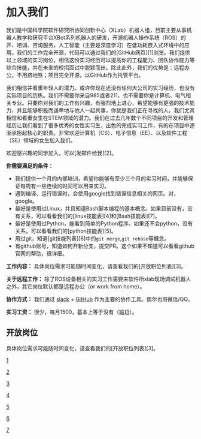 # 加入我们

我们是中国科学院软件研究所协同创新中心（XLab）机器人组，目前主要从事机器人教学和研究平台XBot系列机器人的研发，开源机器人操作系统（ROS）的开、培训、咨询服务，人工智能（主要是深度学习）在低功耗嵌入式环境中的应用。我们的工作完全开源，代码可以通过我们的[GitHub网页][1]浏览。我们提供以上领域的实习岗位，相信这份实习经历可以提高你的工程能力、团队协作能力等综合技能，并在未来的校招面试中脱颖而出。除此此外，我们的优势是：远程办公，不用挤地铁；项目完全开源，以GitHub作为托管平台。

我们相信并看重年轻人的潜力。或许你现在还没有任何大公司的实习经历，也没有实际项目的历练。我们不需要你来自985或者211，也不需要你是计算机、电气相关专业。只要你对我们的工作有兴趣，有强烈地上进心，希望能够有更强的技术能力，并且能够积极而谦卑地与他人一起共事，你就是我们正在寻找的人。我们尤其相信和看重女生在STEM领域的潜力。我们在过去几年数个不同项目的开发和管理经历让我们看到了很多优秀的女性实习生，出色的完成实习工作，有的在项目中逐渐承担起核心的职责。非常欢迎计算机（CS）、电子信息（EE）、以及软件工程（SE）领域的女生加入我们。

欢迎感兴趣的同学加入，可以[发邮件给我][2]。

**你需要满足的条件：**
- 我们提供一个月的内部培训，希望你能够有至少三个月的实习时间，并能够保证每周有一些连续的时间可以用来实习。
- 遇到编译、运行错误时，会使用google找到错误信息相关的网页。对，google。
- 最好是使用过Linux，并且知道Bash脚本编程的基本概念。如果目前没有，没有关系，可以看看我们的[linux技能表][4]和[Bash技能表][7]。
- 最好是使用过Python，能看到简单的Python程序。如果还不会python，没有关系，可以看看我们的[python技能表][5]。
- 用过git，知道[git技能列表][6]中的`git merge`,`git rebase`等概念。
- 有github账号，知道如何开新分支，提交PR。这个如果不知道可以看看github官网的帮助，很详细。

**工作内容：** 具体岗位需求可能随时间变化，请查看我们的[开放职位列表][3]。

**关于远程工作：** 除了ROS设备相关的实习工作需要来软件所xlab现场调试机器人之外，其它岗位默认都是远程办公（or work from home）。

**协作方式：** 我们通过 [slack](https://slack.com) + [GitHub](https://github.com) 作为主要的协作工具。偶尔也用微信/QQ。

**实习工资：** 很少，每月1500，基本上等于没有（尴尬）。

## 开放岗位

具体岗位需求可能随时间变化，请查看我们的[开放职位列表][3]。

[1](https://github.com/xbotgroup)

[2](mailto:wuwei2016@iscas.ac.cn)

[3](open-interns.md)

[4](capabilities/linux-checklist.md)

[5](capabilities/python-checklist.md)

[6](capabilities/git-checklist.md)

[7](capabilities/bash-checklist.md)
